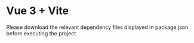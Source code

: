 # Vue 3 + Vite

Please download the relevant dependency files displayed in package.json before executing the project.
